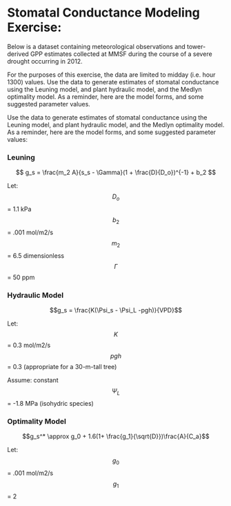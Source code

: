 # Stomatal Conductance Modeling Exercise:  
Below is a dataset containing meteorological observations and tower-derived GPP estimates collected at MMSF during the course of a severe drought occurring in 2012.  

For the purposes of this exercise, the data are limited to midday (i.e. hour 1300) values. Use the data to generate estimates of stomatal conductance using the Leuning model, and plant hydraulic model, and the Medlyn optimality model.  As a reminder, here are the model forms, and some suggested parameter values.

Use the data to generate estimates of stomatal conductance using the Leuning model, and plant hydraulic model, and the Medlyn optimality model.  As a reminder, here are the model forms, and some suggested parameter values:

### Leuning

$$ g_s = \frac{m_2 A}{s_s - \Gamma}(1 + \frac{D}{D_o})^{-1} + b_2 $$

Let:
$$D_o$$ = 1.1 kPa
$$b_2$$ = .001 mol/m2/s
$$m_2$$ = 6.5 dimensionless
$$\Gamma$$ = 50 ppm


### Hydraulic Model

$$g_s = \frac{K(\Psi_s - \Psi_L -pgh)}{VPD}$$

Let:
$$K$$ = 0.3 mol/m2/s
$$pgh$$ = 0.3 (appropriate for a 30-m-tall tree)     
Assume:
constant $$\Psi_L$$ = -1.8 MPa (isohydric species)


### Optimality Model

$$g_s^* \approx g_0 + 1.6(1+ \frac{g_1}{\sqrt{D}})\frac{A}{C_a}$$

Let:
$$g_0$$ = .001 mol/m2/s
$$g_1$$ = 2
